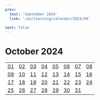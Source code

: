 ```yaml
---
prev:
  text: 'September 2024'
  link: '/en/learning/calendar/2024/09'

next: false
---
```


# October 2024

<table class="calendar">
	<tr>
		<td><a href=/en/learning/prob/2024/10/01>01</a><br><Badge type="tip" text="Def"/></td>
		<td><a href=/en/learning/prob/2024/10/02>02</a><br><Badge type="danger" text="Bid"/></td>
		<td><a href=/en/learning/prob/2024/10/03>03</a><br><Badge type="warning" text="Play"/></td>
		<td><a href=/en/learning/prob/2024/10/04>04</a><br><Badge type="warning" text="Play"/></td>
		<td><a href=/en/learning/prob/2024/10/05>05</a><br><Badge type="tip" text="Def"/></td>
		<td><a href=/en/learning/prob/2024/10/06>06</a><br><Badge type="danger" text="Bid"/></td>
		<td><a href=/en/learning/prob/2024/10/07>07</a><br><Badge type="warning" text="Play"/></td>
		<td><a href=/en/learning/prob/2024/10/08>08</a><br><Badge type="tip" text="Def"/></td>
	</tr>
	<tr>
		<td><a href=/en/learning/prob/2024/10/09>09</a><br><Badge type="danger" text="Bid"/></td>
		<td><a href=/en/learning/prob/2024/10/10>10</a><br><Badge type="warning" text="Play"/></td>
		<td><a href=/en/learning/prob/2024/10/11>11</a><br><Badge type="warning" text="Play"/></td>
		<td><a href=/en/learning/prob/2024/10/12>12</a><br><Badge type="warning" text="Play"/></td>
		<td><a href=/en/learning/prob/2024/10/13>13</a><br><Badge type="danger" text="Bid"/></td>
		<td><a href=/en/learning/prob/2024/10/14>14</a><br><Badge type="warning" text="Play"/></td>
		<td><a href=/en/learning/prob/2024/10/15>15</a><br><Badge type="tip" text="Def"/></td>
		<td><a href=/en/learning/prob/2024/10/16>16</a><br><Badge type="danger" text="Bid"/></td>
	</tr>
	<tr>
		<td><a href=/en/learning/prob/2024/10/17>17</a><br><Badge type="warning" text="Play"/></td>
		<td><a href=/en/learning/prob/2024/10/18>18</a><br><Badge type="warning" text="Play"/></td>
		<td><a href=/en/learning/prob/2024/10/19>19</a><br><Badge type="warning" text="Play"/></td>
		<td><a href=/en/learning/prob/2024/10/20>20</a><br><Badge type="danger" text="Bid"/></td>
		<td><a href=/en/learning/prob/2024/10/21>21</a><br><Badge type="warning" text="Play"/></td>
		<td><a href=/en/learning/prob/2024/10/22>22</a><br><Badge type="tip" text="Def"/></td>
		<td><a href=/en/learning/prob/2024/10/23>23</a><br><Badge type="danger" text="Bid"/></td>
		<td><a href=/en/learning/prob/2024/10/24>24</a><br><Badge type="warning" text="Play"/></td>
	</tr>
    <tr>
        <td><a href=/en/learning/prob/2024/10/25>25</a><br><Badge type="warning" text="Play"/></td>
		<td><a href=/en/learning/prob/2024/10/26>26</a><br><Badge type="warning" text="Play"/></td>
		<td><a href=/en/learning/prob/2024/10/27>27</a><br><Badge type="danger" text="Bid"/></td>
		<td><a href=/en/learning/prob/2024/10/28>28</a><br><Badge type="warning" text="Play"/></td>
		<td><a href=/en/learning/prob/2024/10/29>29</a><br><Badge type="tip" text="Def"/></td>
		<td><a href=/en/learning/prob/2024/10/30>30</a><br><Badge type="danger" text="Bid"/></td>
		<td><a href=/en/learning/prob/2024/10/31>31</a><br><Badge type="warning" text="Play"/></td>
		<td></td>
	</tr>
</table>

<Badge type="info" text="Learning &uarr;"/> [<Badge type="tip" text="Practice ->"/>](/en/practice/calendar/2024/10)